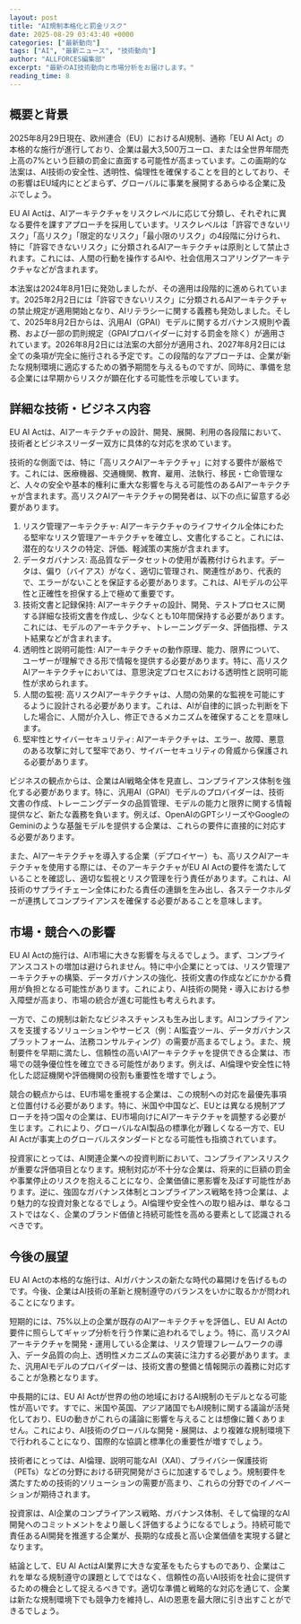 ```yaml
---
layout: post
title: "AI規制本格化と罰金リスク"
date: 2025-08-29 03:43:40 +0000
categories: ["最新動向"]
tags: ["AI", "最新ニュース", "技術動向"]
author: "ALLFORCES編集部"
excerpt: "最新のAI技術動向と市場分析をお届けします。"
reading_time: 8
---
```


## 概要と背景

2025年8月29日現在、欧州連合（EU）におけるAI規制、通称「EU AI Act」の本格的な施行が進行しており、企業は最大3,500万ユーロ、または全世界年間売上高の7%という巨額の罰金に直面する可能性が高まっています。この画期的な法案は、AI技術の安全性、透明性、倫理性を確保することを目的としており、その影響はEU域内にとどまらず、グローバルに事業を展開するあらゆる企業に及ぶでしょう。

EU AI Actは、AIアーキテクチャをリスクレベルに応じて分類し、それぞれに異なる要件を課すアプローチを採用しています。リスクレベルは「許容できないリスク」「高リスク」「限定的なリスク」「最小限のリスク」の4段階に分けられ、特に「許容できないリスク」に分類されるAIアーキテクチャは原則として禁止されます。これには、人間の行動を操作するAIや、社会信用スコアリングアーキテクチャなどが含まれます。

本法案は2024年8月1日に発効しましたが、その適用は段階的に進められています。2025年2月2日には「許容できないリスク」に分類されるAIアーキテクチャの禁止規定が適用開始となり、AIリテラシーに関する義務も発効しました。そして、2025年8月2日からは、汎用AI（GPAI）モデルに関するガバナンス規則や義務、および一部の罰則規定（GPAIプロバイダーに対する罰金を除く）が適用されています。2026年8月2日には法案の大部分が適用され、2027年8月2日には全ての条項が完全に施行される予定です。この段階的なアプローチは、企業が新たな規制環境に適応するための猶予期間を与えるものですが、同時に、準備を怠る企業には早期からリスクが顕在化する可能性を示唆しています。

## 詳細な技術・ビジネス内容

EU AI Actは、AIアーキテクチャの設計、開発、展開、利用の各段階において、技術者とビジネスリーダー双方に具体的な対応を求めています。

技術的な側面では、特に「高リスクAIアーキテクチャ」に対する要件が厳格です。これには、医療機器、交通機関、教育、雇用、法執行、移民・亡命管理など、人々の安全や基本的権利に重大な影響を与える可能性のあるAIアーキテクチャが含まれます。高リスクAIアーキテクチャの開発者は、以下の点に留意する必要があります。

1.  リスク管理アーキテクチャ: AIアーキテクチャのライフサイクル全体にわたる堅牢なリスク管理アーキテクチャを確立し、文書化すること。これには、潜在的なリスクの特定、評価、軽減策の実施が含まれます。
2.  データガバナンス: 高品質なデータセットの使用が義務付けられます。データは、偏り（バイアス）がなく、適切に管理され、関連性があり、代表的で、エラーがないことを保証する必要があります。これは、AIモデルの公平性と正確性を担保する上で極めて重要です。
3.  技術文書と記録保持: AIアーキテクチャの設計、開発、テストプロセスに関する詳細な技術文書を作成し、少なくとも10年間保持する必要があります。これには、モデルのアーキテクチャ、トレーニングデータ、評価指標、テスト結果などが含まれます。
4.  透明性と説明可能性: AIアーキテクチャの動作原理、能力、限界について、ユーザーが理解できる形で情報を提供する必要があります。特に、高リスクAIアーキテクチャにおいては、意思決定プロセスにおける透明性と説明可能性が求められます。
5.  人間の監視: 高リスクAIアーキテクチャは、人間の効果的な監視を可能にするように設計される必要があります。これは、AIが自律的に誤った判断を下した場合に、人間が介入し、修正できるメカニズムを確保することを意味します。
6.  堅牢性とサイバーセキュリティ: AIアーキテクチャは、エラー、故障、悪意のある攻撃に対して堅牢であり、サイバーセキュリティの脅威から保護される必要があります。

ビジネスの観点からは、企業はAI戦略全体を見直し、コンプライアンス体制を強化する必要があります。特に、汎用AI（GPAI）モデルのプロバイダーは、技術文書の作成、トレーニングデータの品質管理、モデルの能力と限界に関する情報提供など、新たな義務を負います。例えば、OpenAIのGPTシリーズやGoogleのGeminiのような基盤モデルを提供する企業は、これらの要件に直接的に対応する必要があります。

また、AIアーキテクチャを導入する企業（デプロイヤー）も、高リスクAIアーキテクチャを使用する際には、そのアーキテクチャがEU AI Actの要件を満たしていることを確認し、適切な監視とリスク管理を行う責任があります。これは、AI技術のサプライチェーン全体にわたる責任の連鎖を生み出し、各ステークホルダーが連携してコンプライアンスを確保する必要があることを意味します。

## 市場・競合への影響

EU AI Actの施行は、AI市場に大きな影響を与えるでしょう。まず、コンプライアンスコストの増加は避けられません。特に中小企業にとっては、リスク管理アーキテクチャの構築、データガバナンスの強化、技術文書の作成などにかかる費用が負担となる可能性があります。これにより、AI技術の開発・導入における参入障壁が高まり、市場の統合が進む可能性も考えられます。

一方で、この規制は新たなビジネスチャンスも生み出します。AIコンプライアンスを支援するソリューションやサービス（例：AI監査ツール、データガバナンスプラットフォーム、法務コンサルティング）の需要が高まるでしょう。また、規制要件を早期に満たし、信頼性の高いAIアーキテクチャを提供できる企業は、市場での競争優位性を確立できる可能性があります。例えば、AI倫理や安全性に特化した認証機関や評価機関の役割も重要性を増すでしょう。

競合の観点からは、EU市場を重視する企業は、この規制への対応を最優先事項と位置付ける必要があります。特に、米国や中国など、EUとは異なる規制アプローチを持つ国々の企業は、EU市場向けにAIアーキテクチャを調整する必要が生じます。これにより、グローバルなAI製品の標準化が難しくなる一方で、EU AI Actが事実上のグローバルスタンダードとなる可能性も指摘されています。

投資家にとっては、AI関連企業への投資判断において、コンプライアンスリスクが重要な評価項目となります。規制対応が不十分な企業は、将来的に巨額の罰金や事業停止のリスクを抱えることになり、企業価値に悪影響を及ぼす可能性があります。逆に、強固なガバナンス体制とコンプライアンス戦略を持つ企業は、より魅力的な投資対象となるでしょう。AI倫理や安全性への取り組みは、単なるコストではなく、企業のブランド価値と持続可能性を高める要素として認識されるべきです。

## 今後の展望

EU AI Actの本格的な施行は、AIガバナンスの新たな時代の幕開けを告げるものです。今後、企業はAI技術の革新と規制遵守のバランスをいかに取るかが問われることになります。

短期的には、75%以上の企業が既存のAIアーキテクチャを評価し、EU AI Actの要件に照らしてギャップ分析を行う作業に追われるでしょう。特に、高リスクAIアーキテクチャを開発・運用している企業は、リスク管理フレームワークの導入、データ品質の向上、透明性メカニズムの実装に注力する必要があります。また、汎用AIモデルのプロバイダーは、技術文書の整備と情報開示の義務に対応することが急務となります。

中長期的には、EU AI Actが世界の他の地域におけるAI規制のモデルとなる可能性が高いです。すでに、米国や英国、アジア諸国でもAI規制に関する議論が活発化しており、EUの動きがこれらの議論に影響を与えることは想像に難くありません。これにより、AI技術のグローバルな開発・展開は、より複雑な規制環境下で行われることになり、国際的な協調と標準化の重要性が増すでしょう。

技術者にとっては、AI倫理、説明可能なAI（XAI）、プライバシー保護技術（PETs）などの分野における研究開発がさらに加速するでしょう。規制要件を満たすための技術的ソリューションの需要が高まり、これらの分野でのイノベーションが期待されます。

投資家は、AI企業のコンプライアンス戦略、ガバナンス体制、そして倫理的なAI開発へのコミットメントをより厳しく評価するようになるでしょう。持続可能で責任あるAI開発を推進する企業が、長期的な成長と高い企業価値を実現する鍵となります。

結論として、EU AI ActはAI業界に大きな変革をもたらすものであり、企業はこれを単なる規制遵守の課題としてではなく、信頼性の高いAI技術を社会に提供するための機会として捉えるべきです。適切な準備と戦略的な対応を通じて、企業は新たな規制環境下でも競争力を維持し、AIの恩恵を最大限に引き出すことができるでしょう。
